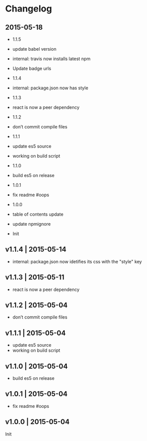 # Changelog

## 2015-05-18
* 1.1.5

* update babel version

* internal: travis now installs latest npm

* Update badge urls

* 1.1.4

* internal: package.json now has style

* 1.1.3

* react is now a peer dependency

* 1.1.2

* don’t commit compile files

* 1.1.1

* update es5 source

* working on build script

* 1.1.0

* build es5 on release

* 1.0.1

* fix readme #oops

* 1.0.0

* table of contents update

* update npmignore

* Init

## v1.1.4 | 2015-05-14
* internal: package.json now idetifies its css with the "style" key

## v1.1.3 | 2015-05-11
* react is now a peer dependency

## v1.1.2 | 2015-05-04
* don’t commit compile files

## v1.1.1 | 2015-05-04
* update es5 source
* working on build script

## v1.1.0 | 2015-05-04
* build es5 on release

## v1.0.1 | 2015-05-04
* fix readme #oops

## v1.0.0 | 2015-05-04
Init








